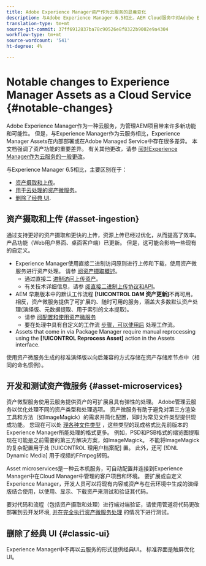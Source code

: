 ```yaml
---
title: Adobe Experience Manager资产作为云服务的显着变化
description: 与Adobe Experience Manager 6.5相比，AEM Cloud服务中对Adobe Experience Manager资产的显着更改。
translation-type: tm+mt
source-git-commit: 37ff6912837ba78c90526e8f8322b9002e9a4304
workflow-type: tm+mt
source-wordcount: '541'
ht-degree: 4%

---
```



# Notable changes to Experience Manager Assets as a Cloud Service {#notable-changes}

Adobe Experience Manager作为一种云服务，为管理AEM项目带来许多新功能和可能性。 但是，与Experience Manager作为云服务相比，Experience Manager Assets在内部部署或在Adobe Managed Service中存在很多差异。 本文档强调了资产功能的重要差异。 有关其他更改，请参 [阅对Experience Manager作为云服务的一般更改](/help/release-notes/aem-cloud-changes.md)。

与Experience Manager 6.5相比，主要区别在于：

* [资产摄取和上传](#asset-ingestion)。
* [用于云处理的资产微服务](#asset-microservices)。
* [删除了经典 UI](#classic-ui).

## 资产摄取和上传 {#asset-ingestion}

通过支持更好的资产摄取和更快的上传，资源上传已经过优化，从而提高了效率。 产品功能（Web用户界面、桌面客户端）已更新。 但是，这可能会影响一些现有的自定义。

* Experience Manager使用直接二进制访问原则进行上传和下载，使用资产微服务进行资产处理。 请参 [阅资产摄取概述](/help/assets/asset-microservices-overview.md)。
   * 通过直接二 [进制访问上传资产](/help/assets/asset-microservices-overview.md#asset-upload-with-direct-binary-access)。
   * 有关技术详细信息，请参 [阅直接二进制上传协议和API](/help/assets/developer-reference-material-apis.md#overview-binary-upload)。
* AEM 早期版本中的默认工作流程 **[!UICONTROL DAM 资产更新]**&#x200B;不再可用。相反，资产微服务提供了可扩展的、随时可用的服务，涵盖大多数默认资产处理(演绎版、元数据提取、用于索引的文本提取)。
   * 请参 [阅配置和使用资产微服务](/help/assets/asset-microservices-configure-and-use.md)
   * 要在处理中具有自定义的工作流 [步骤，可以使用后](/help/assets/asset-microservices-configure-and-use.md#post-processing-workflows) 处理工作流。
* Assets that come in via Package Manager require manual reprocessing using the **[!UICONTROL Reprocess Asset]** action in the Assets interface.

使用资产微服务生成的标准演绎版以向后兼容的方式存储在资产存储库节点中（相同的命名惯例）。

## 开发和测试资产微服务 {#asset-microservices}

资产微型服务使用云服务提供资产的可扩展且具有弹性的处理。 Adobe管理云服务以优化处理不同的资产类型和处理选项。 资产微服务有助于避免对第三方渲染工具和方法（如ImageMagick）的需求并简化配置，同时为常见文件类型提供现成功能。 您现在可以处 [理各种文件类型](/help/assets/file-format-support.md) ，这些类型的现成格式比先前版本的Experience Manager所能处理的格式更多。 例如，PSD和PSB格式的缩览图提取现在可能是之前需要的第三方解决方案，如ImageMagick。 不能将ImageMagick的复杂配置用于处 [!UICONTROL 理用户档案配] 置。 此外，还可 [!DNL Dynamic Media] 用于视频的FFmpeg转码。

Asset microservices是一种云本机服务，可自动配置并连接到Experience Manager中在Cloud Manager中管理的客户项目和环境。 要扩展或自定义Experience Manager，开发人员可以将现有内容或资产与在云环境中生成的演绎版结合使用，以使用、显示、下载资产来测试和验证其代码。

要对代码和流程（包括资产摄取和处理）进行端对端验证，请使用管道将代码更改部署到云开发环境, [并在完全执行资产微服务处理](/help/implementing/cloud-manager/configure-pipeline.md) 的情况下进行测试。

## 删除了经典 UI {#classic-ui}

Experience Manager中不再以云服务的形式提供经典UI。 标准界面是触屏优化UI。
